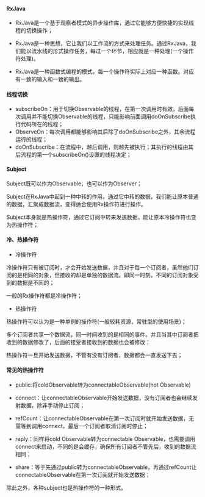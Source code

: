 #### RxJava

* RxJava是一个基于观察者模式的异步操作库，通过它能够方便快捷的实现线程的切换操作；

* RxJava是一种思想，它让我们以工作流的方式来处理任务。通过RxJava，我们能以流水线的形式操作任务，每过一个环节，相应就是一种处理\(一个操作符处理\)。

* RxJava是一种函数式编程的模式，每一个操作符实际上对应一种函数。对应有一致的输入和一致的输出。

#### 线程切换

* subscribeOn：用于切换Observable的线程，在第一次调用时有效，后面每次调用并不能切换Observable的线程，只能影响前面调用doOnSubscribe执行代码所在的线程；
* ObserveOn：每次调用都能够影响其后除了doOnSubscribe之外，其余流程运行的线程；
* doOnSubscribe：在流程中，越后调用，则越先被执行；其执行的线程由其后流程的第一个subscribeOn\(\)设置的线程决定；



#### Subject

Subject既可以作为Observable，也可以作为Observer；

Subject在RxJava中起到一种中转的作用，通过它中转的数据，我们能让原本普通的数据，汇聚成数据流，变得适合使用Rx操作符进行操作。

Subject本身就是热操作符，通过它订阅中转来发送数据，能让原本冷操作符也变为热操作符；

#### 冷、热操作符

* 冷操作符

冷操作符只有被订阅时，才会开始发送数据，并且对于每一个订阅者，虽然他们订阅的是相同的对象，但接收的却是单独的数据流。即同一时刻，不同的订阅对象受到的数据是不同的；

一般的Rx操作符都是冷操作符；

* 热操作符

热操作符可以认为是一种单例的操作符\(一般较耗资源，常驻型的使用场景\)；

多个订阅者共享一个数据流，同一时间收到的是相同的事件。并且当其中订阅者把收到的数据修改了，后面的接受者接收到的数据也会被修改；

热操作符一旦开始发送数据，不管有没有订阅者，数据都会一直发送下去；

#### 常见的热操作符

* public:将coldObservable转为connectableObservable\(hot Observable\)

* connect：让connectableObservable开始发送数据，没有订阅者也会继续发射数据，除非手动停止订阅；

* refCount：让connectableObservable在第一次订阅时就开始发送数据，无需等到调用connect，最后一个订阅者取消订阅时停止；

* reply：同样将cold Observable转为connectable Observable，也需要调用connect来启动，不同的是会缓存，确保所有订阅者不管先后，收到的数据流相同；

* share：等于先通过public转为connectableObservable，再通过refCount让connectableObservable在第一次订阅就开始发送数据；

除此之外，各种subject也是热操作符的一种形式。

